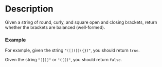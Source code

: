 # Description

Given a string of round, curly, and square open and closing brackets, return whether the brackets are balanced (well-formed).

### Example

For example, given the string ``"([])[]({})"``, you should return ``true``.

Given the string ``"([)]"`` or ``"((()"``, you should return ``false``.

